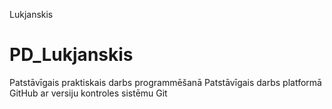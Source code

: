 Lukjanskis
# PD_Lukjanskis
Patstāvīgais praktiskais darbs programmēšanā
Patstāvīgais darbs platformā GitHub ar versiju kontroles sistēmu Git
